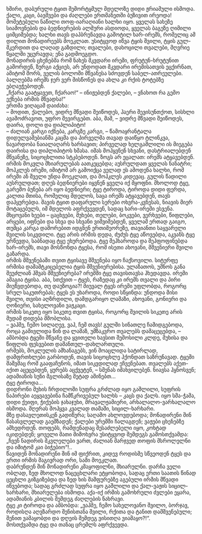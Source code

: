 ხშირი, დაბურული ტყით შემორტყმულ მდელოზე დიდი ჟრიამული ისმოდა. ქალი, კაცი, ბავშვები და ძაღლები ერთმანეთში ბუზივით ირეოდა! მომეტებული ნაწილი თოფ-იარაღიანი ხალხი იყო. ყველას სახეზე სიამოვნების და ბედნიერების ალმური ასდიოდა, ყველას ბაგეზე ღიმილი ციმციმებდა; ხალხი თავს დაჰბრუნავდა გაშოტილ ხარ-ირემს, რომელიც ამ დილით მონადირეებს მოეკლათ. უსიტყვოდ იწვა ტყის შვილი, ტყის გულ-მკერდით და ლაღად გაზდილი; თვალები, დახოცილი თვალები, მღვრიე წყალში უცურავდა; ენა გადმოეგდო.  
მონადირის ცხენებმა რომ ნახეს მკვდარი ირემი, ფრუტუნ-ხრუტუნით გაშორდენ, ზურგი აქციეს, არ უნდოდათ მკვდარი ირემისათვის ეცქირნათ, ამიტომ შორს, ველის ბოლოში მწვანესა სძოვდენ საბელ-ათრეულები. ბალღებმა ირემს ჯერ ვერ მისწონეს და ახლა კი რქის ტოტებზე ებღაუჭებოდენ.  
„ჩქარა გაატყავეთ, ჩქარაო!“ – ინიჟებდენ ქალები, – ვნახოთ რა გემო ექნება ირმის მწვადსა!“  
ერთმა ვიღაცამ დაიძახა:  
– მოდით, ქალებო, ვიდრე მწვადი შეიწოდეს, ჰაერი შევისუნთქოთ, სისხლი ავამოძრავოთ, უფრო შევირგებთ. აბა, მაშ, – ვიდრე მწვადი შეიწოდეს, დაირა, დოლი და დიპლიპიტო!  
– ძალიან კარგი იქნება, კარგზე კარგი, – წამოაყრანტალა დიდულვაშებიანმა კაცმა და პირველმა თავად დაიწყო ტლინკვა, ნავარდობა ნაიალაღარს ხარსავით; პირველად ხელგაშლილი ის მიეგება დაირისა და დიპლიპიტოს ხმასა. იმას მოჰყვნენ სხვანი, დასტრიალებდენ მწვანეზე, სიცოცხლითა სტკბებოდენ. ზოგს არ ეცალათ: ირემს ატყავებდენ. ირმის მოკვლა მხიარულებას აათკეცებდა; აუსრულდათ ყველას ნანატრი; მოჰკლეს ირემი, იმიტომ არ გამოიქცა ველად ეს ამოდენა ხალხი, რომ ირემი ან შველი უნდა მოეკლათ, და მოჰკლეს კიდევაც. გულის წადილი აუსრულდათ; დღეს ბედნიერები იყვნენ ყველა იქ მყოფნი. მხოლოდ ტყე, გარემო ბუნება არ იყო ბედნიერი; ტყე ტიროდა, ტიროდა დიდი ფერდა, კალთა მთისა, რომელიც მდელოს, საცა ირემს ატყავებდენ, თავს დაჰყურებდა. შავის ტყით დაფარული სერები ოხვრა-კვნესას, ნიავის მიერ მოტაცებულს, იმ მდელოს აფრქვევდენ, სადაც ხარი-ირემი ესვენა.  
მხცოვანი ხეები – ცაცხვები, მუხები, თელები, ბოკვები, ვერხვები, წიფლები, არყები, იფნები და სხვა და სხვანი ვიშვიშებდენ, ყველამ ერთად გაიგო, თუმცა კარგა დაშორებით იდგნენ ერთიმეორეზე, თავიანთი საყვარელი შვილის სიკვდილი. ტყე არის ირმის დედა, ძუძუს ტყე აწოვებდა, აკვანს ტყე ურწევდა, საბნადაც ტყე ეხურებოდა. ტყე შეჰხაროდა და შეჰფოფინებდა ხარ-ირემს, თავი მოსწონდა ტყესა, რომ ისეთი ახოვანი, მშვენიერი შვილი გაზარდა.  
ირმის მშვენებაში თვით ტყისავე მშვენება იყო ჩაქსოვილი. სიტურფე ირმისა დამამტკიცებელია ტყის მშვენიერებისა. ულაზათოს, უშნოს განა შეუძლიან ჰშვას მშვენიერება? ირემში ტყე თავისთავსა ჰხედავდა. ირემი ამაგია ტყისა. აბა, სთქვით – ტყეს, რაზედაც კი ირემს თვალი და პირი მიუწვდებოდა, თუ დაუზოგია?! მიუვალ ტყეს ირემი უფლობდა, როგორც სრულ საკუთრებას; ტყეს ეს უხაროდა, როდი სწყინდა: უნდოდა მისი შვილი, თვისი აღზრდილი, დამდგარიყო ლამაზი, ახოვანი, გონიერი და ღონიერი, სახელოვანი ვაჟკაცი.  
ირმის სიკეთე იყო სიკეთე თვით ტყისა, როგორც შვილის სიკეთე არის მუდამ დიდება მშობლისა.  
– ვაჰმე, ჩემო სილაღევ, ვაჰ, ჩემ თავს! გულში სინათლე ჩამიდგებოდა, როცა გამივლიდა წინ და ლამაზ, უმზაკვრო თვალებს დამაცეცებდა, – ამბობდა ტყეში მწვანე და ყვითელი ხავსით შემოსილი კლდე, მუხისა და წიფლის ფესვებით დაშანთულ-დახლართული.  
ირმებს, მოკლულის ამხანაგებს, ვინ მოაცლიდა სატირლად, დამფრთხლები გარბოდენ, თავის სიცოცხლე ჰქონდათ საზრუნავად. ტყეში შაშვმაც რომ გააფაჩუნოს, იმათ სიკვდილად ეჩვენებათ. თვალებს აქეთ-იქით აცეცებდენ, ყურებს აცქვეტენ, – სმენას იმახვილებენ. ნიავსა ჰყნოსვენ; ადამიანის სუნი მგლისაზე მეტად აშინებთ…  
ტყე ტიროდა…  
დიდრონი მუხის ჩრდილოში სუფრა გრძლად იყო გაშლილი, სუფრის ნაპირები აეყვავებინა ჩამწკრივებულ ხალხს – კაცს და ქალს. იყო სმა-ჭამა, დიდი ქეიფი, ჭიქების ჯახაჯუხი, მრავალჟამიერი, არხალალო-ვარხალალო ისმოდა. მღერას მოჰყვა კვალად თამაში, სიცილ-ხარხარი.  
მზე დასავლეთისკენ გადიწურა; საღამო ახლოვდებოდა; მონადირენი შინ წასასვლელად გაემზადენ; ქალები ურემში ჩალაგდენ; ვაჟები ცხენებზე ამხედრდენ. თოფებს, რამდენადაც შესაძლებელი იყო, კოხტად იკიდებდენ; ყოველი მათი მიმოხვრა უსიტყვოდ შემდეგს გამოსთქვამდა: „ჩვენ ნადირის მკვლელები ვართ, ძალიან მარჯვედ თოფის მსროლელნი და იმიტომ კაი ბიჭებიო“!..  
წავიდენ მონადირენი შინ იმ ფიქრით, კიდევ როდისმე სწვეოდენ ტყეს და ერთი ირმის მაგივრად ორი, სამი მოეკლათ.  
დაბრუნდენ შინ მონადირენი კმაყოფილნი, მხიარულნი. დარჩა ველი ობლად, ზედ მხოლოდ ნაცეცხლარი ეტყობოდა, სადაც ერთი საათის წინად ცეცხლი გიზგიზებდა და ზედ ხის შამფურებზე აგებული ირმის მწვადი იწვებოდა; სადაც გრძლად სუფრა იყო გაშლილი და ქალ-ვაჟის სიცილ-ხარხარი, მხიარულება ისმოდა. აქა-იქ ირმის გამოხრული ძვლები ეყარა, ადამიანის კბილის შემდეგ ძაღლების ნახრავი.  
ტყე კი ტიროდა და ამბობდა: „ვაჰმე, ჩემო სახელოვანო შვილო, ბორჯავ, როდისღა აღვზარდო შენისთანა შვილი, რქითა და ტანით დამშვენებული; შენით ვამაყობდი და დღეის შემდეგ ვისითღა ვიამაყო?!“.  
მოსთქვამდა ტყე და თანაც ცრემლს აფრქვევდა.